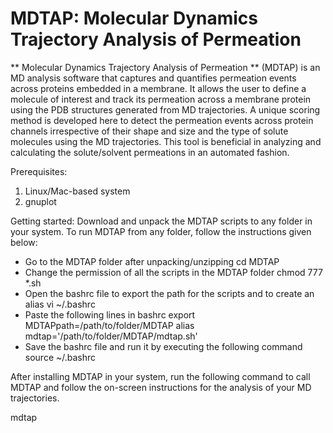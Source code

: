 # MDTAP: Molecular Dynamics Trajectory Analysis of Permeation

** Molecular Dynamics Trajectory Analysis of Permeation ** (MDTAP) is an MD analysis software that captures and quantifies permeation events across proteins embedded in a membrane. It allows the user to define a molecule of interest and track its permeation across a membrane protein using the PDB structures generated from MD trajectories. A unique scoring method is developed here to detect the permeation events across protein channels irrespective of their shape and size and the type of solute molecules using the MD trajectories. This tool is beneficial in analyzing and calculating the solute/solvent permeations in an automated fashion.


Prerequisites:
1) Linux/Mac-based system
2) gnuplot


Getting started:
Download and unpack the MDTAP scripts to any folder in your system. To run MDTAP from any folder, follow the instructions given below:
- Go to the MDTAP folder after unpacking/unzipping
cd MDTAP
- Change the permission of all the scripts in the MDTAP folder
chmod 777 *.sh
- Open the bashrc file to export the path for the scripts and to create an alias
vi  ~/.bashrc
- Paste the following lines in bashrc
export MDTAPpath=/path/to/folder/MDTAP
alias mdtap='/path/to/folder/MDTAP/mdtap.sh'
- Save the bashrc file and run it by executing the following command
source ~/.bashrc

After installing MDTAP in your system, run the following command to call MDTAP and follow the on-screen instructions for the analysis of your MD trajectories.

mdtap
